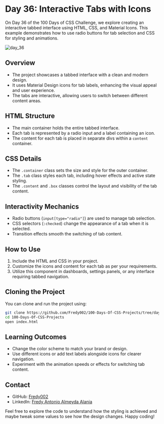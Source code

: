 # Day 36: Interactive Tabs with Icons

On Day 36 of the 100 Days of CSS Challenge, we explore creating an interactive tabbed interface using HTML, CSS, and Material Icons. This example demonstrates how to use radio buttons for tab selection and CSS for styling and animations.

![day_36](https://github.com/Fredy002/100-Days-Of-CSS-Projects/assets/104151778/444762f1-a8e5-430d-b4a6-713c2a8a1177)

## Overview

- The project showcases a tabbed interface with a clean and modern design.
- It uses Material Design icons for tab labels, enhancing the visual appeal and user experience.
- The tabs are interactive, allowing users to switch between different content areas.

## HTML Structure

- The main container holds the entire tabbed interface.
- Each tab is represented by a radio input and a label containing an icon.
- The content for each tab is placed in separate divs within a `content` container.

## CSS Details

- The `.container` class sets the size and style for the outer container.
- The `.tab` class styles each tab, including hover effects and active state styling.
- The `.content` and `.box` classes control the layout and visibility of the tab content.

## Interactivity Mechanics

- Radio buttons (`input[type="radio"]`) are used to manage tab selection.
- CSS selectors (`:checked`) change the appearance of a tab when it is selected.
- Transition effects smooth the switching of tab content.

## How to Use

1. Include the HTML and CSS in your project.
2. Customize the icons and content for each tab as per your requirements.
3. Utilize this component in dashboards, settings panels, or any interface requiring tabbed navigation.

## Cloning the Project

You can clone and run the project using:

```bash
git clone https://github.com/Fredy002/100-Days-Of-CSS-Projects/tree/day_31-40/day_36
cd 100-Days-Of-CSS-Projects
open index.html
```

## Learning Outcomes

- Change the color scheme to match your brand or design.
- Use different icons or add text labels alongside icons for clearer navigation.
- Experiment with the animation speeds or effects for switching tab content.

## Contact

- GitHub: [Fredy002](https://github.com/Fredy002)
- LinkedIn: [Fredy Antonio Almeyda Alania](https://www.linkedin.com/in/fredy-antonio-almeyda-alania/)

Feel free to explore the code to understand how the styling is achieved and maybe tweak some values to see how the design changes. Happy coding!
